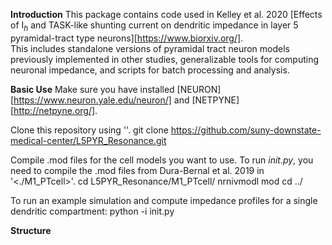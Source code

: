 **Introduction**
This package contains code used in Kelley et al. 2020 
[Effects of I$_h$ and TASK-like shunting current on dendritic impedance in layer 5 pyramidal-tract type neurons][https://www.biorxiv.org/].  
This includes standalone versions of pyramidal tract neuron models previously 
implemented in other studies, generalizable tools for computing neuronal impedance,
and scripts for batch processing and analysis.

**Basic Use**
Make sure you have installed [NEURON][https://www.neuron.yale.edu/neuron/] and [NETPYNE][http://netpyne.org/].

Clone this repository using '<git>'.
    git clone https://github.com/suny-downstate-medical-center/L5PYR_Resonance.git

Compile .mod files for the cell models you want to use.  To run *init.py*, you
need to compile the .mod files from Dura-Bernal et al. 2019 in '<./M1_PTcell>'.
    cd L5PYR_Resonance/M1_PTcell/
    nrnivmodl mod
    cd ../

To run an example simulation and compute impedance profiles for a single dendritic
compartment:
    python -i init.py

**Structure**
